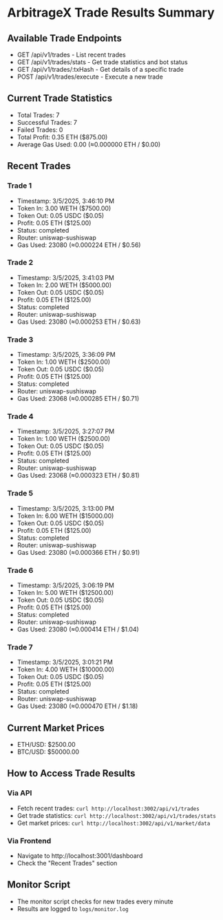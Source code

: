 # ArbitrageX Trade Results Summary

## Available Trade Endpoints

- GET /api/v1/trades - List recent trades
- GET /api/v1/trades/stats - Get trade statistics and bot status
- GET /api/v1/trades/:txHash - Get details of a specific trade
- POST /api/v1/trades/execute - Execute a new trade

## Current Trade Statistics

- Total Trades: 7
- Successful Trades: 7
- Failed Trades: 0
- Total Profit: 0.35 ETH ($875.00)
- Average Gas Used: 0.00 (≈0.000000 ETH / $0.00)

## Recent Trades

### Trade 1
- Timestamp: 3/5/2025, 3:46:10 PM
- Token In: 3.00 WETH ($7500.00)
- Token Out: 0.05 USDC ($0.05)
- Profit: 0.05 ETH ($125.00)
- Status: completed
- Router: uniswap-sushiswap
- Gas Used: 23080 (≈0.000224 ETH / $0.56)

### Trade 2
- Timestamp: 3/5/2025, 3:41:03 PM
- Token In: 2.00 WETH ($5000.00)
- Token Out: 0.05 USDC ($0.05)
- Profit: 0.05 ETH ($125.00)
- Status: completed
- Router: uniswap-sushiswap
- Gas Used: 23080 (≈0.000253 ETH / $0.63)

### Trade 3
- Timestamp: 3/5/2025, 3:36:09 PM
- Token In: 1.00 WETH ($2500.00)
- Token Out: 0.05 USDC ($0.05)
- Profit: 0.05 ETH ($125.00)
- Status: completed
- Router: uniswap-sushiswap
- Gas Used: 23068 (≈0.000285 ETH / $0.71)

### Trade 4
- Timestamp: 3/5/2025, 3:27:07 PM
- Token In: 1.00 WETH ($2500.00)
- Token Out: 0.05 USDC ($0.05)
- Profit: 0.05 ETH ($125.00)
- Status: completed
- Router: uniswap-sushiswap
- Gas Used: 23068 (≈0.000323 ETH / $0.81)

### Trade 5
- Timestamp: 3/5/2025, 3:13:00 PM
- Token In: 6.00 WETH ($15000.00)
- Token Out: 0.05 USDC ($0.05)
- Profit: 0.05 ETH ($125.00)
- Status: completed
- Router: uniswap-sushiswap
- Gas Used: 23080 (≈0.000366 ETH / $0.91)

### Trade 6
- Timestamp: 3/5/2025, 3:06:19 PM
- Token In: 5.00 WETH ($12500.00)
- Token Out: 0.05 USDC ($0.05)
- Profit: 0.05 ETH ($125.00)
- Status: completed
- Router: uniswap-sushiswap
- Gas Used: 23080 (≈0.000414 ETH / $1.04)

### Trade 7
- Timestamp: 3/5/2025, 3:01:21 PM
- Token In: 4.00 WETH ($10000.00)
- Token Out: 0.05 USDC ($0.05)
- Profit: 0.05 ETH ($125.00)
- Status: completed
- Router: uniswap-sushiswap
- Gas Used: 23080 (≈0.000470 ETH / $1.18)

## Current Market Prices

- ETH/USD: $2500.00
- BTC/USD: $50000.00

## How to Access Trade Results

### Via API
- Fetch recent trades: `curl http://localhost:3002/api/v1/trades`
- Get trade statistics: `curl http://localhost:3002/api/v1/trades/stats`
- Get market prices: `curl http://localhost:3002/api/v1/market/data`

### Via Frontend
- Navigate to http://localhost:3001/dashboard
- Check the "Recent Trades" section

## Monitor Script

- The monitor script checks for new trades every minute
- Results are logged to `logs/monitor.log`
